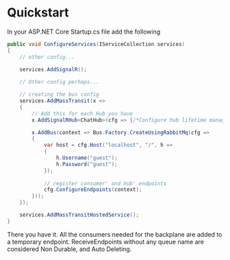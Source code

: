 # Quickstart

In your ASP.NET Core Startup.cs file add the following

```csharp
public void ConfigureServices(IServiceCollection services)
{
    // other config...
    
    services.AddSignalR();

    // Other config perhaps...

    // creating the bus config
    services.AddMassTransit(x =>
    {
        // Add this for each Hub you have
        x.AddSignalRHub<ChatHub>(cfg => {/*Configure hub lifetime manager*/});

        x.AddBus(context => Bus.Factory.CreateUsingRabbitMq(cfg =>
        {
            var host = cfg.Host("localhost", "/", h =>
            {
                h.Username("guest");
                h.Password("guest");
            });
          
            // register consumer' and hub' endpoints
            cfg.ConfigureEndpoints(context);
        }));
    });

    services.AddMassTransitHostedService();
}
```

There you have it. All the consumers needed for the backplane are added to a temporary endpoint. ReceiveEndpoints without any queue name are considered Non Durable, and Auto Deleting.
